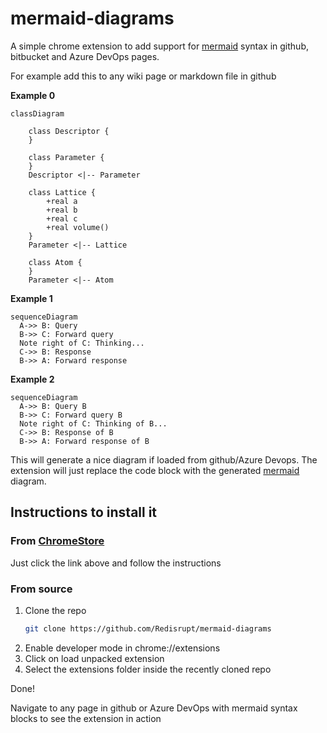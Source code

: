 # mermaid-diagrams
A simple chrome extension to add support for [mermaid](http://knsv.github.io/mermaid/index.html) syntax in github, bitbucket and Azure DevOps pages.

For example add this to any wiki page or markdown file in github

**Example 0**
```mermaid
classDiagram

	class Descriptor {
	}

	class Parameter {
	}
	Descriptor <|-- Parameter

	class Lattice {
		+real a
		+real b
		+real c
		+real volume()
	}
	Parameter <|-- Lattice

	class Atom {
	}
	Parameter <|-- Atom
```



**Example 1**

```mermaid
sequenceDiagram
  A->> B: Query
  B->> C: Forward query
  Note right of C: Thinking...
  C->> B: Response
  B->> A: Forward response
```

**Example 2**

```mermaid
sequenceDiagram
  A->> B: Query B
  B->> C: Forward query B
  Note right of C: Thinking of B...
  C->> B: Response of B
  B->> A: Forward response of B
```

This will generate a nice diagram if loaded from github/Azure Devops. The extension will just replace the code block with the generated [mermaid](http://knsv.github.io/mermaid/index.html) diagram.

## Instructions to install it

### From [ChromeStore](https://chrome.google.com/webstore/detail/mermaid-diagrams/phfcghedmopjadpojhmmaffjmfiakfil)

Just click the link above and follow the instructions

### From source

1. Clone the repo
   ```bash
   git clone https://github.com/Redisrupt/mermaid-diagrams
   ```
1. Enable developer mode in chrome://extensions
1. Click on load unpacked extension
1. Select the extensions folder inside the recently cloned repo

Done!

Navigate to any page in github or Azure DevOps with mermaid syntax blocks to see the extension in action

